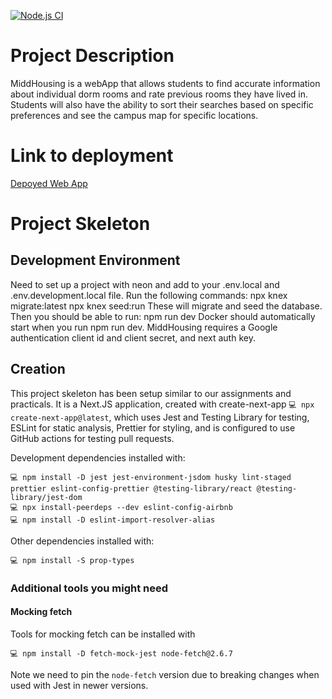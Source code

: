 [![Node.js CI](https://github.com/csci312a-f23/project-ellen/actions/workflows/node.js.yml/badge.svg?branch=test-pull-request)](https://github.com/csci312a-f23/project-ellen/actions/workflows/node.js.yml)

# Project Description

MiddHousing is a webApp that allows students to find accurate information about individual dorm rooms and rate previous rooms they have lived in. Students will also have the ability to sort their searches based on specific preferences and see the campus map for specific locations.

# Link to deployment

[Depoyed Web App](https://ellen.csci312.dev)

# Project Skeleton

## Development Environment

Need to set up a project with neon and add to your .env.local and .env.development.local file.
Run the following commands:
npx knex migrate:latest
npx knex seed:run
These will migrate and seed the database.
Then you should be able to run:
npm run dev
Docker should automatically start when you run npm run dev.
MiddHousing requires a Google authentication client id and client secret, and next auth key.

## Creation

This project skeleton has been setup similar to our assignments and practicals. It is a Next.JS application, created with create-next-app `💻 npx create-next-app@latest`, which uses Jest and Testing Library for testing, ESLint for static analysis, Prettier for styling, and is configured to use GitHub actions for testing pull requests.

Development dependencies installed with:

```
💻 npm install -D jest jest-environment-jsdom husky lint-staged prettier eslint-config-prettier @testing-library/react @testing-library/jest-dom
💻 npx install-peerdeps --dev eslint-config-airbnb
💻 npm install -D eslint-import-resolver-alias
```

Other dependencies installed with:

```
💻 npm install -S prop-types
```

### Additional tools you might need

#### Mocking fetch

Tools for mocking fetch can be installed with

```
💻 npm install -D fetch-mock-jest node-fetch@2.6.7
```

Note we need to pin the `node-fetch` version due to breaking changes when used with Jest in newer versions.
